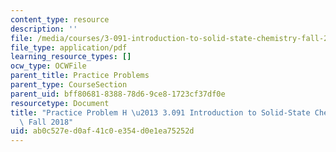 ```yaml
---
content_type: resource
description: ''
file: /media/courses/3-091-introduction-to-solid-state-chemistry-fall-2018/ab0c527ed0af41c0e354d0e1ea75252d_MIT3_091F18_PPH.pdf
file_type: application/pdf
learning_resource_types: []
ocw_type: OCWFile
parent_title: Practice Problems
parent_type: CourseSection
parent_uid: bff80681-8388-78d6-9ce8-1723cf37df0e
resourcetype: Document
title: "Practice Problem H \u2013 3.091 Introduction to Solid-State Chemistry \u2013\
  \ Fall 2018"
uid: ab0c527e-d0af-41c0-e354-d0e1ea75252d
---
```

